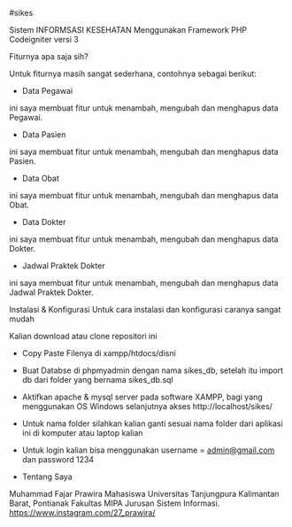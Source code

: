 #sikes

Sistem INFORMSASI KESEHATAN Menggunakan Framework PHP Codeigniter versi 3

Fiturnya apa saja sih?

Untuk fiturnya masih sangat sederhana, contohnya sebagai berikut:

- Data Pegawai

ini saya membuat fitur untuk menambah, mengubah dan menghapus data Pegawai.

- Data Pasien

ini saya membuat fitur untuk menambah, mengubah dan menghapus data Pasien.

- Data Obat

ini saya membuat fitur untuk menambah, mengubah dan menghapus data Obat.

- Data Dokter

ini saya membuat fitur untuk menambah, mengubah dan menghapus data Dokter.

- Jadwal Praktek Dokter

ini saya membuat fitur untuk menambah, mengubah dan menghapus data Jadwal Praktek Dokter.

Instalasi & Konfigurasi
Untuk cara instalasi dan konfigurasi caranya sangat mudah

Kalian download atau clone repositori ini

- Copy Paste Filenya di xampp/htdocs/disni

- Buat Databse di phpmyadmin dengan nama sikes_db, setelah itu import db dari folder yang bernama sikes_db.sql

- Aktifkan apache & mysql server pada software XAMPP, bagi yang menggunakan OS Windows selanjutnya akses http://localhost/sikes/ 

- Untuk nama folder silahkan kalian ganti sesuai nama folder dari aplikasi ini di komputer atau laptop kalian

- Untuk login kalian bisa menggunakan username = admin@gmail.com dan password 1234

- Tentang Saya

Muhammad Fajar Prawira Mahasiswa Universitas Tanjungpura Kalimantan Barat, Pontianak Fakultas MIPA Jurusan Sistem Informasi. https://www.instagram.com/27_prawira/
